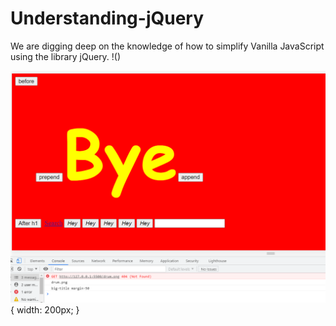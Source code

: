 # Understanding-jQuery
We are digging deep on the knowledge of how to simplify Vanilla JavaScript using the library jQuery. 
!()

![output-Image](https://github.com/sanjaytj/Understanding-jQuery/blob/main/jQuery-how-it-appears.png) { width: 200px; }
